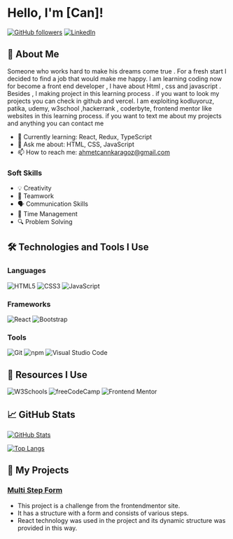 # Hello, I'm [Can]!

[![GitHub followers](https://img.shields.io/github/followers/kisisellhesap?label=Takipçiler&style=social)](https://github.com/kisisellhesap)
[![LinkedIn](https://img.shields.io/badge/LinkedIn-blue?logo=linkedin&style=social)](https://www.linkedin.com/in/ahmetcankaragoz/)

## 🚀 About Me

Someone who works hard to make his dreams come true . For a fresh start I decided to find a job that would make me happy. l am learning coding now for become a front end developer , l have about Html , css and javascript . Besides , l making project in this learning process . if you want to look my projects you can check in github and vercel. l am exploiting kodluyoruz, patika, udemy, w3school ,hackerrank , coderbyte, frontend mentor like websites in this learning process. if you want to text me about my projects and anything you can contact me

- 🌱 Currently learning: React, Redux, TypeScript
- 💬 Ask me about: HTML, CSS, JavaScript
- 📫 How to reach me: [ahmetcannkaragoz@gmail.com](mailto:ahmetcannkaragoz@gmail.com)

### Soft Skills

- 💡 Creativity
- 🤝 Teamwork
- 🗣️ Communication Skills
- 📅 Time Management
- 🔍 Problem Solving

## 🛠️ Technologies and Tools I Use

### Languages
![HTML5](https://img.shields.io/badge/HTML5-E34F26?style=flat-square&logo=html5&logoColor=white)
![CSS3](https://img.shields.io/badge/CSS3-1572B6?style=flat-square&logo=css3&logoColor=white)
![JavaScript](https://img.shields.io/badge/JavaScript-F7DF1E?style=flat-square&logo=javascript&logoColor=black)

### Frameworks
![React](https://img.shields.io/badge/React-20232A?style=flat-square&logo=react&logoColor=61DAFB)
![Bootstrap](https://img.shields.io/badge/Bootstrap-563D7C?style=flat-square&logo=bootstrap&logoColor=white)

### Tools
![Git](https://img.shields.io/badge/Git-F05032?style=flat-square&logo=git&logoColor=white)
![npm](https://img.shields.io/badge/npm-CB3837?style=flat-square&logo=npm&logoColor=white)
![Visual Studio Code](https://img.shields.io/badge/Visual%20Studio%20Code-007ACC?style=flat-square&logo=visual-studio-code&logoColor=white)

## 📖 Resources I Use

![W3Schools](https://img.shields.io/badge/W3Schools-4CAF50?style=flat-square&logo=w3schools&logoColor=white)
![freeCodeCamp](https://img.shields.io/badge/freeCodeCamp-0A0A23?style=flat-square&logo=freecodecamp&logoColor=white)
![Frontend Mentor](https://img.shields.io/badge/Frontend%20Mentor-3F54A3?style=flat-square&logo=frontend-mentor&logoColor=white)

## 📈 GitHub Stats

[![GitHub Stats](https://github-readme-stats.vercel.app/api?username=kisisellhesap&show_icons=true&theme=radical)](https://github.com/kisisellhesap)

[![Top Langs](https://github-readme-stats.vercel.app/api/top-langs/?username=kisisellhesap&layout=compact&theme=radical)](https://github.com/kisisellhesap)

## 💼 My Projects

### [Multi Step Form](https://github.com/kisisellhesap/multi-step-form-main)
- This project is a challenge from the frontendmentor site. 
- It has a structure with a form and consists of various steps.
- React technology was used in the project and its dynamic structure was provided in this way.






